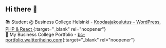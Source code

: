 ## Hi there 👋
📚 Student @ Business College Helsinki - [Koodaajakoulutus – WordPress, PHP & React
](https://www.bc.fi/koulutukset/koodaajakoulutus-wordpress-php-react){:target="_blank" rel="noopener"} <br/>
💼 My Business College Portfolio - [bc-portfolio.waltteriheino.com](https://bc-portfolio.waltteriheino.com/){:target="_blank" rel="noopener"}

<!-- **Waltsuuuu/waltsuuuu** is a ✨ _special_ ✨ repository because its `README.md` (this file) appears on your GitHub profile.
Here are some ideas to get you started:

- 🔭 I’m currently working on ...
- 🌱 I’m currently learning ...
- 👯 I’m looking to collaborate on ...
- 🤔 I’m looking for help with ...
- 💬 Ask me about ...
- 📫 How to reach me: ...
- 😄 Pronouns: ...
- ⚡ Fun fact: ...
-->
